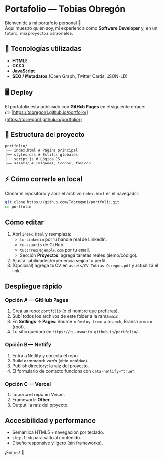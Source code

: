 # Portafolio — Tobias Obregón
Bienvenido a mi portafolio personal 🚀  
Aquí muestro quién soy, mi experiencia como **Software Developer** y, en un futuro, mis proyectos personales.

## 📌 Tecnologías utilizadas
- **HTML5**
- **CSS3**
- **JavaScript**
- **SEO / Metadatos** (Open Graph, Twitter Cards, JSON-LD)

## 🖥️ Deploy
El portafolio está publicado con **GitHub Pages** en el siguiente enlace:  
👉 [https://tobregon1.github.io/portfolio/](https://tobregon1.github.io/portfolio/)

## 📂 Estructura del proyecto
```
portfolio/
│── index.html # Página principal
│── styles.css # Estilos globales
│── script.js # Lógica JS
│── assets/ # Imágenes, íconos, favicon
```

## ⚡ Cómo correrlo en local
Clonar el repositorio y abrir el archivo `index.html` en el navegador:

```bash
git clone https://github.com/Tobregon1/portfolio.git
cd portfolio
```

## Cómo editar
1. Abrí `index.html` y reemplazá:
   - `tu-linkedin` por tu handle real de LinkedIn.
   - `tu-usuario` de GitHub.
   - `tucorreo@ejemplo.com` por tu email.
   - Sección **Proyectos**: agregá tarjetas reales (demo/código).
2. Ajustá habilidades/experiencia según tu perfil.
3. (Opcional) agregá tu CV en `assets/CV-Tobias-Obregon.pdf` y actualizá el link.

## Despliegue rápido

### Opción A — GitHub Pages
1. Creá un repo: `portfolio` (o el nombre que prefieras).
2. Subí todos los archivos de este folder a la rama `main`.
3. En **Settings → Pages**: Source = `Deploy from a branch`, Branch = `main` (root).
4. Tu sitio quedará en `https://tu-usuario.github.io/portfolio/`.

### Opción B — Netlify
1. Entrá a Netlify y conectá el repo.
2. Build command: _vacío_ (sitio estático).
3. Publish directory: la raíz del proyecto.
4. El formulario de contacto funciona con `data-netlify="true"`.

### Opción C — Vercel
1. Importá el repo en Vercel.
2. Framework: **Other**.
3. Output: la raíz del proyecto.

## Accesibilidad y performance
- Semántica HTML5 + navegación por teclado.
- `skip-link` para salto al contenido.
- Diseño responsive y ligero (sin frameworks).


¡Éxitos! 🚀

